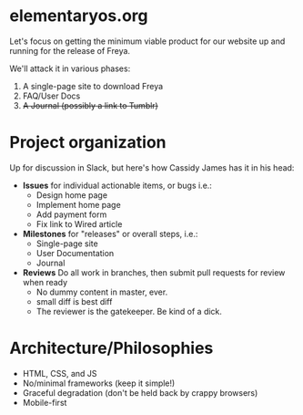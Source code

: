 elementaryos.org
================

Let's focus on getting the minimum viable product for our website up and running for the release of Freya.

We'll attack it in various phases:

1. A single-page site to download Freya
2. FAQ/User Docs
3. ~~A Journal (possibly a link to Tumblr)~~


Project organization
====================

Up for discussion in Slack, but here's how Cassidy James has it in his head:

* **Issues** for individual actionable items, or bugs i.e.:
  * Design home page
  * Implement home page
  * Add payment form
  * Fix link to Wired article
* **Milestones** for "releases" or overall steps, i.e.:
  * Single-page site
  * User Documentation
  * Journal
* **Reviews** Do all work in branches, then submit pull requests for review when ready
  * No dummy content in master, ever.
  * small diff is best diff
  * The reviewer is the gatekeeper. Be kind of a dick.

Architecture/Philosophies
=========================

* HTML, CSS, and JS
* No/minimal frameworks (keep it simple!)
* Graceful degradation (don't be held back by crappy browsers)
* Mobile-first
